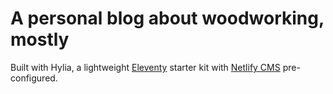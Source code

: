 # A personal blog about woodworking, mostly

Built with Hylia, a lightweight [Eleventy](https://11ty.io) starter kit with [Netlify CMS](https://www.netlifycms.org/) pre-configured.

